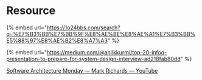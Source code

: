 # Resource

{% embed url="https://1o24bbs.com/search?q=%E7%B3%BB%E7%BB%9F%E8%AE%BE%E8%AE%A1%E7%B3%BB%E5%88%97%E8%AE%B2%E8%A7%A3" %}

{% embed url="https://medium.com/@anilkkurmi/top-20-infoq-presentation-to-prepare-for-system-design-interview-ad218fab80dd" %}

 [Software Architecture Monday — Mark Richards — YouTube](https://www.youtube.com/playlist?list=PLdsOZAx8I5umhnn5LLTNJbFgwA3xbycar)



